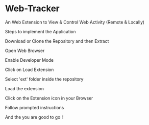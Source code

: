 # Web-Tracker
An Web Extension to View & Control Web Activity (Remote & Locally)

Steps to implement the Application

 Download or Clone the Repository and then Extract

 Open Web Browser

 Enable Developer Mode

 Click on Load Extension

 Select 'ext' folder inside the repository

 Load the extension

 Click on the Extension icon in your Browser

 Follow prompted instructions

 And the you are good to go !
